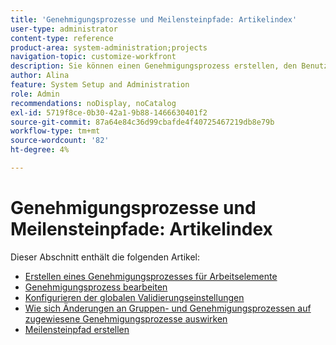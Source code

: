 ```yaml
---
title: 'Genehmigungsprozesse und Meilensteinpfade: Artikelindex'
user-type: administrator
content-type: reference
product-area: system-administration;projects
navigation-topic: customize-workfront
description: Sie können einen Genehmigungsprozess erstellen, den Benutzer an ein Arbeitselement, ein Dokument oder einen Korrekturabzug anhängen können. Sie können auch Meilensteinpfade erstellen, die auf jedes Projekt im System angewendet werden können.
author: Alina
feature: System Setup and Administration
role: Admin
recommendations: noDisplay, noCatalog
exl-id: 5719f8ce-0b30-42a1-9b88-1466630401f2
source-git-commit: 87a64e84c36d99cbafde4f40725467219db8e79b
workflow-type: tm+mt
source-wordcount: '82'
ht-degree: 4%

---
```


# Genehmigungsprozesse und Meilensteinpfade: Artikelindex

<!--Audited: 08/2025-->

Dieser Abschnitt enthält die folgenden Artikel:

* [Erstellen eines Genehmigungsprozesses für Arbeitselemente](../../../administration-and-setup/customize-workfront/configure-approval-milestone-processes/create-approval-processes.md)
* [Genehmigungsprozess bearbeiten](../../../administration-and-setup/customize-workfront/configure-approval-milestone-processes/edit-an-approval-process.md)
* [Konfigurieren der globalen Validierungseinstellungen](../../../administration-and-setup/customize-workfront/configure-approval-milestone-processes/establish-approval-settings.md)
* [Wie sich Änderungen an Gruppen- und Genehmigungsprozessen auf zugewiesene Genehmigungsprozesse auswirken](../../../administration-and-setup/customize-workfront/configure-approval-milestone-processes/how-changes-affect-group-approvals.md)
* [Meilensteinpfad erstellen](../../../administration-and-setup/customize-workfront/configure-approval-milestone-processes/create-milestone-path.md)
